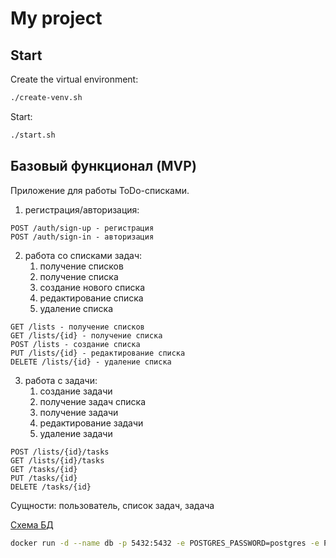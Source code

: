 # My project

## Start

Create the virtual environment:

```bash
./create-venv.sh
```

Start:

```bash
./start.sh
```

## Базовый функционал (MVP)

Приложение для работы ToDo-списками.

1. регистрация/авторизация:

```
POST /auth/sign-up - регистрация
POST /auth/sign-in - авторизация
```

2. работа со списками задач:
    1. получение списков
    2. получение списка
    3. создание нового списка
    4. редактирование списка
    5. удаление списка

```
GET /lists - получение списков
GET /lists/{id} - получение списка
POST /lists - создание списка
PUT /lists/{id} - редактирование списка
DELETE /lists/{id} - удаление списка
```

3. работа с задачи:
    1. создание задачи
    2. получение задач списка
    3. получение задачи
    3. редактирование задачи
    4. удаление задачи

```
POST /lists/{id}/tasks
GET /lists/{id}/tasks
GET /tasks/{id}
PUT /tasks/{id}
DELETE /tasks/{id}
```

Сущности:
пользователь, список задач, задача

[Схема БД](https://miro.com/welcomeonboard/WXQzS3B5ZHVEbEJUbktnT0svTHcra2dUV3NLZWdocFR2ZC9oRUFGaGJ4V2tjcnlhdnJOUmRYNVNhUzVDSHFjc1ZCSjRrOGtSdGp4Uy9hNy9CVGdSWFJTNEFra0VZWE5FOWhscEwrb3pXR3JVeFRHdHBKbGs1Vk9uenpyRGw1QzAhZQ==?share_link_id=733472881396)


```bash
docker run -d --name db -p 5432:5432 -e POSTGRES_PASSWORD=postgres -e POSTGRES_USER=postgres postgres
```